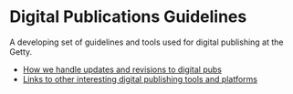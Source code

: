 # Digital Publications Guidelines

A developing set of guidelines and tools used for digital publishing at the Getty.

- [How we handle updates and revisions to digital pubs](updates-and-revisions.md)
- [Links to other interesting digital publishing tools and platforms](links.md)
